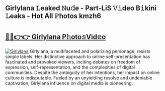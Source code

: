 ## Girlylana 𝙻eaked 𝙽u𝚍e - Part-LiS 𝚅𝚒deo B𝚒kini 𝙻eaks - Hot All 𝙿hotos kmzh6

# <h2><a href="http://ld5qeh.urlbe.top/?page=Girlylana">🔗🔗👉👉 Girlylana P𝚑oto𝚜Vid𝚎o</a></h2>

[![Girlylana](https://i.imgur.com/eBuTRDB.gif)](http://ld5qeh.urlbe.top/?page=Girlylana)
Girlylana, a multifaceted and polarizing personage, resists simple labels. Her distinctive approach to online self-presentation has fascinated and provoked viewers, inciting debates on freedom of expression, self-representation, and the complexities of digital communities. Despite the ambiguity of her intentions, her impact on online culture is indisputable. Fueled by an unyielding resolve and undeniable captivation, Girlylana influence on digital media is pioneering.
